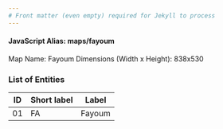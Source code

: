 ```yaml
---
# Front matter (even empty) required for Jekyll to process
---
```


#### JavaScript Alias: maps/fayoum

Map Name: Fayoum
Dimensions (Width x Height): 838x530





### List of Entities

ID | Short label | Label
---|---|---|
01|FA|Fayoum

